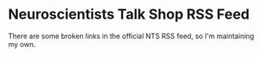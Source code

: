 # Neuroscientists Talk Shop RSS Feed
There are some broken links in the official NTS RSS feed, so I'm maintaining my own.
